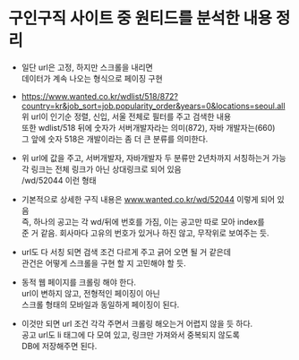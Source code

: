 # 구인구직 사이트 중 원티드를 분석한 내용 정리        
* 일단 url은 고정, 하지만 스크롤을 내리면     
  데이터가 계속 나오는 형식으로 페이징 구현    
  
* https://www.wanted.co.kr/wdlist/518/872?country=kr&job_sort=job.popularity_order&years=0&locations=seoul.all      
  위 url이 인기순 정렬, 신입, 서울 전체로 필터를 주고 검색한 내용     
  또한 wdlist/518 뒤에 숫자가 서버개발자라는 의미(872), 자바 개발자는(660)       
  그 앞에 숫자 518은 개발이라는 좀 더 큰 분류를 의미한다.
  
* 위 url에 값을 주고, 서버개발자, 자바개발자 두 분류만 2년차까지 서칭하는거 가능     
  각 링크는 전체 링크가 아닌 상대링크로 되어 있음         
  /wd/52044 이런 형태          
 
* 기본적으로 상세한 구직 내용은 www.wanted.co.kr/wd/52044 이렇게 되어 있음     
  즉, 하나의 공고는 각 wd/뒤에 번호를 가짐, 이는 공고만 따로 모아 index를   
  준 거 같음. 회사마다 고유의 번호가 있거나 하진 않고, 무작위로 보여주는 듯.       
  
* url도 다 서칭 되면 검색 조건 다르게 주고 긁어 오면 될 거 같은데    
  관건은 어떻게 스크롤을 구현 할 지 고민해야 할 듯.        
  
* 동적 웹 페이지를 크롤링 해야 한다.   
  url이 변하지 않고, 전형적인 페이징이 아닌     
  스크롤 형태의 모바일과 동일하게 페이징이 된다.     
  
* 이것만 되면 url 조건 각각 주면서 크롤링 해오는거 어렵지 않을 듯 하다.    
  공고 url도 li 태그에 다 모여 있고, 링크만 가져와서 중복되지 않도록    
  DB에 저장해주면 된다.    

